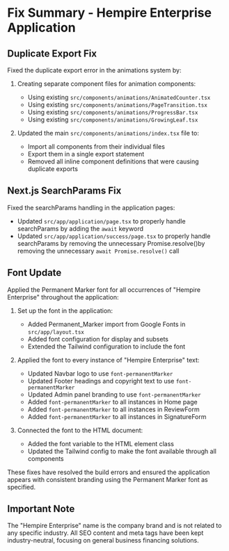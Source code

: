 # Fix Summary - Hempire Enterprise Application

## Duplicate Export Fix

Fixed the duplicate export error in the animations system by:

1. Creating separate component files for animation components:
   - Using existing `src/components/animations/AnimatedCounter.tsx`
   - Using existing `src/components/animations/PageTransition.tsx`
   - Using existing `src/components/animations/ProgressBar.tsx`
   - Using existing `src/components/animations/GrowingLeaf.tsx`

2. Updated the main `src/components/animations/index.tsx` file to:
   - Import all components from their individual files
   - Export them in a single export statement
   - Removed all inline component definitions that were causing duplicate exports

## Next.js SearchParams Fix

Fixed the searchParams handling in the application pages:

- Updated `src/app/application/page.tsx` to properly handle searchParams by adding the `await` keyword
- Updated `src/app/application/success/page.tsx` to properly handle searchParams by removing the unnecessary Promise.resolve()by removing the unnecessary `await Promise.resolve()` call

## Font Update

Applied the Permanent Marker font for all occurrences of "Hempire Enterprise" throughout the application:

1. Set up the font in the application:
   - Added Permanent_Marker import from Google Fonts in `src/app/layout.tsx`
   - Added font configuration for display and subsets
   - Extended the Tailwind configuration to include the font

2. Applied the font to every instance of "Hempire Enterprise" text:
   - Updated Navbar logo to use `font-permanentMarker`
   - Updated Footer headings and copyright text to use `font-permanentMarker`
   - Updated Admin panel branding to use `font-permanentMarker`
   - Added `font-permanentMarker` to all instances in Home page
   - Added `font-permanentMarker` to all instances in ReviewForm
   - Added `font-permanentMarker` to all instances in SignatureForm
   
3. Connected the font to the HTML document:
   - Added the font variable to the HTML element class
   - Updated the Tailwind config to make the font available through all components

These fixes have resolved the build errors and ensured the application appears with consistent branding using the Permanent Marker font as specified.

## Important Note

The "Hempire Enterprise" name is the company brand and is not related to any specific industry. All SEO content and meta tags have been kept industry-neutral, focusing on general business financing solutions.
